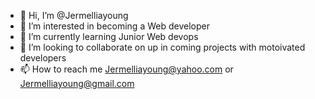 - 👋 Hi, I’m @Jermelliayoung
- 👀 I’m interested in becoming a Web developer
- 🌱 I’m currently learning Junior Web devops
- 💞️ I’m looking to collaborate on up in coming projects with motoivated developers
- 📫 How to reach me Jermelliayoung@yahoo.com or Jermelliayoung@gmail.com

<!---
Jermelliayoung/Jermelliayoung is a ✨ special ✨ repository because its `README.md` (this file) appears on your GitHub profile.
You can click the Preview link to take a look at your changes.
--->
